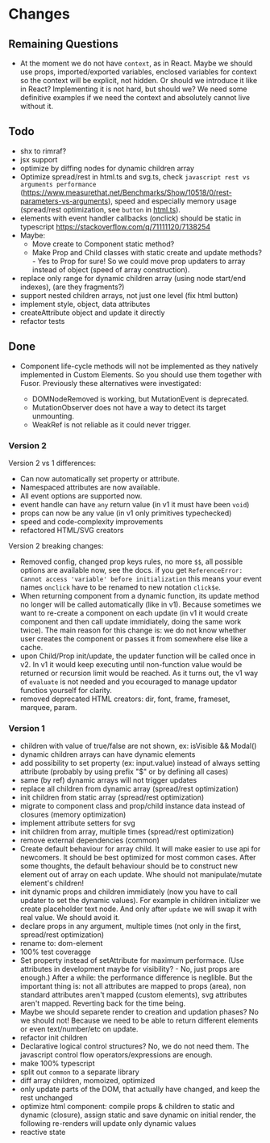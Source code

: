 # Changes

## Remaining Questions

- At the moment we do not have `context`, as in React. Maybe we should use props, imported/exported variables, enclosed variables for context so the context will be explicit, not hidden. Or should we introduce it like in React? Implementing it is not hard, but should we? We need some definitive examples if we need the context and absolutely cannot live without it.

## Todo

- shx to rimraf?
- jsx support
- optimize by diffing nodes for dynamic children array
- Optimize spread/rest in html.ts and svg.ts, check `javascript rest vs arguments performance` (https://www.measurethat.net/Benchmarks/Show/10518/0/rest-parameters-vs-arguments), speed and especially memory usage (spread/rest optimization, see `button` in [html.ts](src/html.ts)).
- elements with event handler callbacks (onclick) should be static in typescript https://stackoverflow.com/q/71111120/7138254
- Maybe:
  - Move create to Component static method?
  - Make Prop and Child classes with static create and update methods? - Yes to Prop for sure! So we could move prop updaters to array instead of object (speed of array construction).
- replace only range for dynamic children array (using node start/end indexes), (are they fragments?)
- support nested children arrays, not just one level (fix html button)
- implement style, object, data attributes
- createAttribute object and update it directly
- refactor tests

## Done

- Component life-cycle methods will not be implemented as they natively implemented in Custom Elements. So you should use them together with Fusor. Previously these alternatives were investigated:

  - DOMNodeRemoved is working, but MutationEvent is deprecated.
  - MutationObserver does not have a way to detect its target unmounting.
  - WeakRef is not reliable as it could never trigger.

### Version 2

Version 2 vs 1 differences:

- Can now automatically set property or attribute.
- Namespaced attributes are now available.
- All event options are supported now.
- event handle can have `any` return value (in v1 it must have been `void`)
- props can now be any value (in v1 only primitives typechecked)
- speed and code-complexity improvements
- refactored HTML/SVG creators

Version 2 breaking changes:

- Removed config, changed prop keys rules, no more `$$`, all possible options are available now, see the docs. if you get `ReferenceError: Cannot access 'variable' before initialization` this means your event names `onclick` have to be renamed to new notation `click$e`.
- When returning component from a dynamic function, its update method no longer will be called automatically (like in v1). Because sometimes we want to re-create a component on each update (in v1 it would create component and then call update immidiately, doing the same work twice). The main reason for this change is: we do not know whether user creates the component or passes it from somewhere else like a cache.
- upon Child/Prop init/update, the updater function will be called once in v2. In v1 it would keep executing until non-function value would be returned or recursion limit would be reached. As it turns out, the v1 way of `evaluate` is not needed and you ecouraged to manage updator functios yourself for clarity.
- removed deprecated HTML creators: dir, font, frame, frameset, marquee, param.

### Version 1

- children with value of true/false are not shown, ex: isVisible && Modal()
- dynamic children arrays can have dynamic elements
- add possibility to set property (ex: input.value) instead of always setting attribute (probably by using prefix "$" or by defining all cases)
- same (by ref) dynamic arrays will not trigger updates
- replace all children from dynamic array (spread/rest optimization)
- init children from static array (spread/rest optimization)
- migrate to component class and prop/child instance data instead of closures (memory optimization)
- implement attribute setters for svg
- init children from array, multiple times (spread/rest optimization)
- remove external dependencies (common)
- Create default behaviour for array child. It will make easier to use api for newcomers. It should be best optimized for most common cases. After some thoughts, the default behaviour should be to construct new element out of array on each update. Whe should not manipulate/mutate element's children!
- init dynamic props and children immidiately (now you have to call updater to set the dynamic values). For example in children initializer we create placeholder text node. And only after `update` we will swap it with real value. We should avoid it.
- declare props in any argument, multiple times (not only in the first, spread/rest optimization)
- rename to: dom-element
- 100% test coveragge
- Set property instead of setAttribute for maximum performace. (Use attributes in development maybe for visibility? - No, just props are enough.) After a while: the performance difference is neglible. But the important thing is: not all attributes are mapped to props (area), non standard attributes aren't mapped (custom elements), svg attributes aren't mapped. Reverting back for the time being.
- Maybe we should separete render to creation and updation phases? No we should not! Because we need to be able to return different elements or even text/number/etc on update.
- refactor init children
- Declarative logical control structures? No, we do not need them. The javascript control flow operators/expressions are enough.
- make 100% typescript
- split out `common` to a separate library
- diff array children, momoized, optimized
- only update parts of the DOM, that actually have changed, and keep the rest unchanged
- optimize html component: compile props & children to static and dynamic (closure), assign static and save dynamic on initial render, the following re-renders will update only dynamic values
- reactive state
